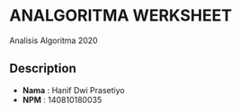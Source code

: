 # ANALGORITMA WERKSHEET
Analisis Algoritma 2020
## Description
* **Nama**    :   Hanif Dwi Prasetiyo
* **NPM**     :   140810180035